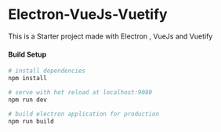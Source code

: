 # Electron-VueJs-Vuetify
This is a Starter project made with Electron , VueJs  and Vuetify

#### Build Setup

``` bash
# install dependencies
npm install

# serve with hot reload at localhost:9080
npm run dev

# build electron application for production
npm run build


```
